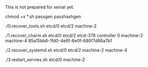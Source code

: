 This is not prepared for xenial yet.



chmod +x *.sh passgen passhashgen

./0.recover_tools.sh etcd/0 etcd/2 machine-2

./1.recover_charm.sh etcd/0 etcd/2 etcd-378 controller 0 machine-2 machine-4 85a15bb6-1fd0-4e6f-8e0f-680f7d66a7b1

./2.recover_systemd.sh etcd/0 etcd/2 machine-2 machine-4

./3.restart_servies.sh etcd/0 machine-2


